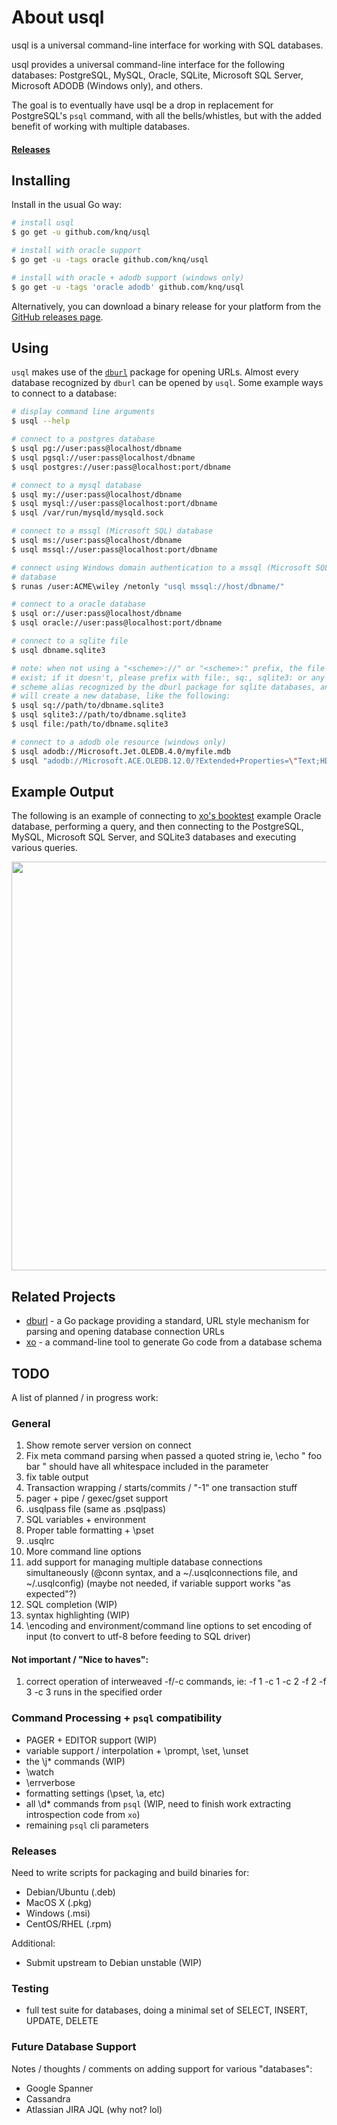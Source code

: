 # About usql

usql is a universal command-line interface for working with SQL databases.

usql provides a universal command-line interface for the following databases:
PostgreSQL, MySQL, Oracle, SQLite, Microsoft SQL Server, Microsoft ADODB
(Windows only), and others.

The goal is to eventually have usql be a drop in replacement for PostgreSQL's
`psql` command, with all the bells/whistles, but with the added benefit of
working with multiple databases.

#### [Releases](https://github.com/knq/usql/releases)

## Installing

Install in the usual Go way:

```sh
# install usql
$ go get -u github.com/knq/usql

# install with oracle support
$ go get -u -tags oracle github.com/knq/usql

# install with oracle + adodb support (windows only)
$ go get -u -tags 'oracle adodb' github.com/knq/usql
```

Alternatively, you can download a binary release for your platform from the
[GitHub releases page](https://github.com/knq/usql/releases).

## Using

`usql` makes use of the [`dburl`](https://github.com/knq/dburl) package for
opening URLs. Almost every database recognized by `dburl` can be opened by
`usql`.  Some example ways to connect to a database:

```sh
# display command line arguments
$ usql --help

# connect to a postgres database
$ usql pg://user:pass@localhost/dbname
$ usql pgsql://user:pass@localhost/dbname
$ usql postgres://user:pass@localhost:port/dbname

# connect to a mysql database
$ usql my://user:pass@localhost/dbname
$ usql mysql://user:pass@localhost:port/dbname
$ usql /var/run/mysqld/mysqld.sock

# connect to a mssql (Microsoft SQL) database
$ usql ms://user:pass@localhost/dbname
$ usql mssql://user:pass@localhost:port/dbname

# connect using Windows domain authentication to a mssql (Microsoft SQL)
# database
$ runas /user:ACME\wiley /netonly "usql mssql://host/dbname/"

# connect to a oracle database
$ usql or://user:pass@localhost/dbname
$ usql oracle://user:pass@localhost:port/dbname

# connect to a sqlite file
$ usql dbname.sqlite3

# note: when not using a "<scheme>://" or "<scheme>:" prefix, the file must already
# exist; if it doesn't, please prefix with file:, sq:, sqlite3: or any other
# scheme alias recognized by the dburl package for sqlite databases, and sqlite
# will create a new database, like the following:
$ usql sq://path/to/dbname.sqlite3
$ usql sqlite3://path/to/dbname.sqlite3
$ usql file:/path/to/dbname.sqlite3

# connect to a adodb ole resource (windows only)
$ usql adodb://Microsoft.Jet.OLEDB.4.0/myfile.mdb
$ usql "adodb://Microsoft.ACE.OLEDB.12.0/?Extended+Properties=\"Text;HDR=NO;FMT=Delimited\""
```

## Example Output

The following is an example of connecting to [xo's booktest](https://github.com/knq/xo)
example Oracle database, performing a query, and then connecting to the
PostgreSQL, MySQL, Microsoft SQL Server, and SQLite3 databases and executing
various queries.

<p align="center">
  <a href="https://asciinema.org/a/73gxbg62ny2fx9ppxu0kd8c48" target="_blank">
    <img src="https://asciinema.org/a/73gxbg62ny2fx9ppxu0kd8c48.png" width="654"/>
  </a>
</p>

## Related Projects

* [dburl](https://github.com/knq/dburl) - a Go package providing a standard, URL style mechanism for parsing and opening database connection URLs
* [xo](https://github.com/knq/xo) - a command-line tool to generate Go code from a database schema

## TODO

A list of planned / in progress work:

### General
1. Show remote server version on connect
2. Fix meta command parsing when passed a quoted string ie, \echo "   foo
   bar  " should have all whitespace included in the parameter
3. fix table output
4. Transaction wrapping / starts/commits / "-1" one transaction stuff
5. pager + pipe / gexec/gset support
6. .usqlpass file (same as .psqlpass)
7. SQL variables + environment
8. Proper table formatting + \pset
9. .usqlrc
10. More command line options
11. add support for managing multiple database connections simultaneously
    (@conn syntax, and a ~/.usqlconnections file, and ~/.usqlconfig) (maybe not
    needed, if variable support works "as expected"?)
15. SQL completion (WIP)
16. syntax highlighting (WIP)
17. \encoding and environment/command line options to set encoding of input (to
    convert to utf-8 before feeding to SQL driver)

#### Not important / "Nice to haves":
1. correct operation of interweaved -f/-c commands, ie: -f 1 -c 1 -c 2 -f 2 -f 3 -c 3 runs in the specified order

### Command Processing + `psql` compatibility
* PAGER + EDITOR support (WIP)
* variable support / interpolation + \prompt, \set, \unset
* the \j* commands (WIP)
* \watch
* \errverbose
* formatting settings (\pset, \a, etc)
* all \\d* commands from `psql` (WIP, need to finish work extracting introspection code from `xo`)
* remaining `psql` cli parameters

### Releases

Need to write scripts for packaging and build binaries for:

* Debian/Ubuntu (.deb)
* MacOS X (.pkg)
* Windows (.msi)
* CentOS/RHEL (.rpm)

Additional:
* Submit upstream to Debian unstable (WIP)

### Testing

* full test suite for databases, doing a minimal set of SELECT, INSERT, UPDATE, DELETE

### Future Database Support

Notes / thoughts / comments on adding support for various "databases":

* Google Spanner
* Cassandra
* Atlassian JIRA JQL (why not? lol)
